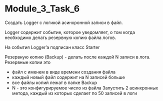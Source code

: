 # Module_3_Task_6
Создать Logger с логикой асинхронной записи в файл.

Logger содержит событие, которое уведомляет, о том когда необходимо делать резервную копию файла логов.

На события Logger’a подписан класс Starter

Резервную копию (Backup) - делать после каждой N записи в лога.
Резервные копии это 
- файл с именем в виде времени создания файла 
- каждый новый файл содержит на N записей больше
- все файлы копий лежат в папке Backup
- N - это конфигурируемое число из файла
Запустить 2 асинхронных метода, каждый из которых сделает по 50 записей в логи
